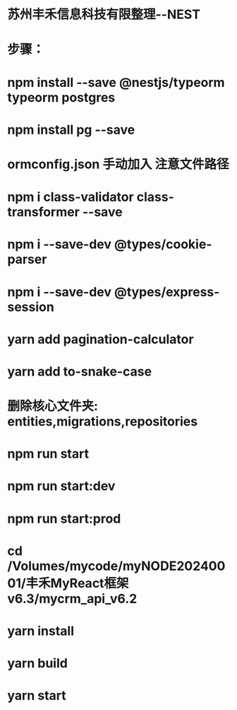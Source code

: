 
# 苏州丰禾信息科技有限整理--NEST
# 步骤：
# npm install --save @nestjs/typeorm typeorm postgres
# npm install pg --save
# ormconfig.json 手动加入 注意文件路径
# npm i class-validator class-transformer --save
# npm i --save-dev @types/cookie-parser
# npm i --save-dev @types/express-session
# yarn add pagination-calculator
# yarn add to-snake-case
# 删除核心文件夹: entities,migrations,repositories
# npm run start
# npm run start:dev
# npm run start:prod
# cd  /Volumes/mycode/myNODE20240001/丰禾MyReact框架v6.3/mycrm_api_v6.2
# yarn install
# yarn build
# yarn start
